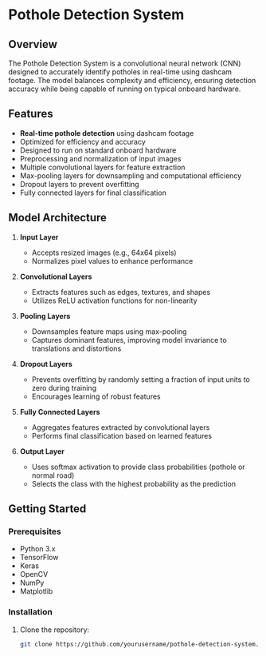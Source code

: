 # Pothole Detection System

## Overview
The Pothole Detection System is a convolutional neural network (CNN) designed to accurately identify potholes in real-time using dashcam footage. The model balances complexity and efficiency, ensuring detection accuracy while being capable of running on typical onboard hardware.

## Features
- **Real-time pothole detection** using dashcam footage
- Optimized for efficiency and accuracy
- Designed to run on standard onboard hardware
- Preprocessing and normalization of input images
- Multiple convolutional layers for feature extraction
- Max-pooling layers for downsampling and computational efficiency
- Dropout layers to prevent overfitting
- Fully connected layers for final classification

## Model Architecture
1. **Input Layer**
   - Accepts resized images (e.g., 64x64 pixels)
   - Normalizes pixel values to enhance performance

2. **Convolutional Layers**
   - Extracts features such as edges, textures, and shapes
   - Utilizes ReLU activation functions for non-linearity

3. **Pooling Layers**
   - Downsamples feature maps using max-pooling
   - Captures dominant features, improving model invariance to translations and distortions

4. **Dropout Layers**
   - Prevents overfitting by randomly setting a fraction of input units to zero during training
   - Encourages learning of robust features

5. **Fully Connected Layers**
   - Aggregates features extracted by convolutional layers
   - Performs final classification based on learned features

6. **Output Layer**
   - Uses softmax activation to provide class probabilities (pothole or normal road)
   - Selects the class with the highest probability as the prediction

## Getting Started

### Prerequisites
- Python 3.x
- TensorFlow
- Keras
- OpenCV
- NumPy
- Matplotlib

### Installation
1. Clone the repository:
   ```bash
   git clone https://github.com/yourusername/pothole-detection-system.git
